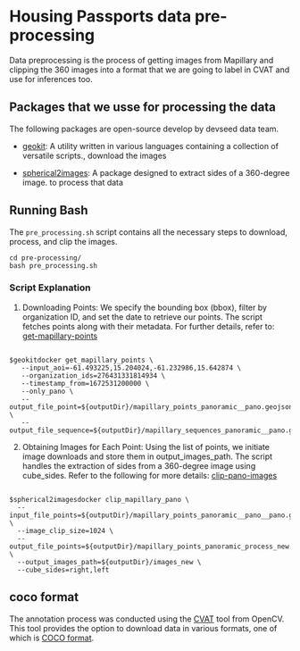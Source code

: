 #  Housing Passports data pre-processing

Data preprocessing is the process of getting images from Mapillary and clipping the 360 images into a format that we are going to label in CVAT and use for inferences too.

## Packages that we usse for processing the data

The following packages are open-source develop by devseed data team.

- [geokit](https://github.com/developmentseed/geokit): A utility written in various languages containing a collection of versatile scripts., download the images 

- [spherical2images](https://github.com/developmentseed/spherical2images): A package designed to extract sides of a 360-degree image. to process that data


## Running Bash

The `pre_processing.sh` script contains all the necessary steps to download, process, and clip the images.

```shell
cd pre-processing/
bash pre_processing.sh
```

### Script Explanation

1. Downloading Points: We specify the bounding box (bbox), filter by organization ID, and set the date to retrieve 
our points. The script fetches points along with their metadata.  For further details, refer to: 
   [get-mapillary-points](https://developmentseed.org/geokit-doc-seed/usage/get-mapillary-points/)

```shell

$geokitdocker get_mapillary_points \
   --input_aoi=-61.493225,15.204024,-61.232986,15.642874 \
   --organization_ids=276431331814934 \
   --timestamp_from=1672531200000 \
   --only_pano \
   --output_file_point=${outputDir}/mapillary_points_panoramic__pano.geojson \
   --output_file_sequence=${outputDir}/mapillary_sequences_panoramic__pano.geojson
```

2. Obtaining Images for Each Point: Using the list of points, we initiate image downloads and store them in 
output_images_path. The script handles the extraction of sides from a 360-degree image using cube_sides.  Refer to 
   the following for more details: [clip-pano-images](https://github.com/developmentseed/spherical2images?tab=readme-ov-file#clip-pano-images-into-left-an-right-side)

```shell

$spherical2imagesdocker clip_mapillary_pano \
  --input_file_points=${outputDir}/mapillary_points_panoramic__pano__pano.geojson \
  --image_clip_size=1024 \
  --output_file_points=${outputDir}/mapillary_points_panoramic_process_new.geojson \
  --output_images_path=${outputDir}/images_new \
  --cube_sides=right,left
```

## coco format
The annotation process was conducted using the [CVAT](https://github.com/opencv/cvat) tool from OpenCV. This tool 
provides the option to download data in various formats, one of which is [COCO format](https://opencv.github.io/cvat/docs/manual/advanced/formats/format-coco/).
